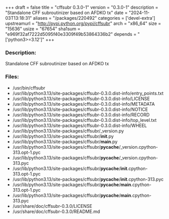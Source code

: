 +++
draft = false
title = "cffsubr 0.3.0-1"
version = "0.3.0-1"
description = "Standalone CFF subroutinizer based on AFDKO tx"
date = "2024-11-03T13:18:31"
aliases = "/packages/220492"
categories = ['devel-extra']
upstreamurl = "http://pypi.python.org/pypi/cffsubr"
arch = "x86_64"
size = "15636"
usize = "67654"
sha1sum = "e969f32af7222d5095f40e3309f49b53864336b2"
depends = "['python3>=3.12']"
+++
### Description: 
Standalone CFF subroutinizer based on AFDKO tx

### Files: 
* /usr/bin/cffsubr
* /usr/lib/python3.13/site-packages/cffsubr-0.3.0.dist-info/entry_points.txt
* /usr/lib/python3.13/site-packages/cffsubr-0.3.0.dist-info/LICENSE
* /usr/lib/python3.13/site-packages/cffsubr-0.3.0.dist-info/METADATA
* /usr/lib/python3.13/site-packages/cffsubr-0.3.0.dist-info/NOTICE
* /usr/lib/python3.13/site-packages/cffsubr-0.3.0.dist-info/RECORD
* /usr/lib/python3.13/site-packages/cffsubr-0.3.0.dist-info/top_level.txt
* /usr/lib/python3.13/site-packages/cffsubr-0.3.0.dist-info/WHEEL
* /usr/lib/python3.13/site-packages/cffsubr/_version.py
* /usr/lib/python3.13/site-packages/cffsubr/__init__.py
* /usr/lib/python3.13/site-packages/cffsubr/__main__.py
* /usr/lib/python3.13/site-packages/cffsubr/__pycache__/_version.cpython-313.opt-1.pyc
* /usr/lib/python3.13/site-packages/cffsubr/__pycache__/_version.cpython-313.pyc
* /usr/lib/python3.13/site-packages/cffsubr/__pycache__/__init__.cpython-313.opt-1.pyc
* /usr/lib/python3.13/site-packages/cffsubr/__pycache__/__init__.cpython-313.pyc
* /usr/lib/python3.13/site-packages/cffsubr/__pycache__/__main__.cpython-313.opt-1.pyc
* /usr/lib/python3.13/site-packages/cffsubr/__pycache__/__main__.cpython-313.pyc
* /usr/share/doc/cffsubr-0.3.0/LICENSE
* /usr/share/doc/cffsubr-0.3.0/README.md
